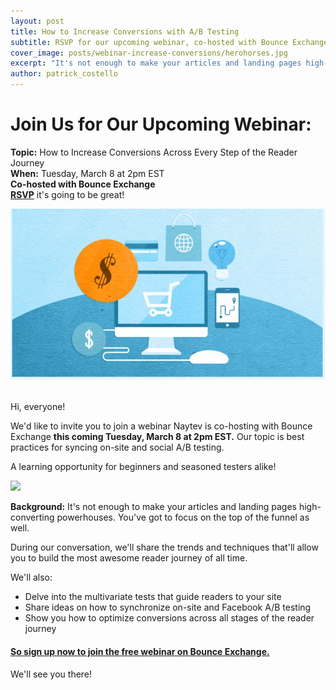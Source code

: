 ```yaml
---
layout: post
title: How to Increase Conversions with A/B Testing
subtitle: RSVP for our upcoming webinar, co-hosted with Bounce Exchange
cover_image: posts/webinar-increase-conversions/herohorses.jpg
excerpt: "It's not enough to make your articles and landing pages high-converting powerhouses."
author: patrick_costello
---
```


# Join Us for Our Upcoming Webinar:

**Topic:** How to Increase Conversions Across Every Step of the Reader Journey  
**When:** Tuesday, March 8 at 2pm EST  
**Co-hosted with Bounce Exchange**  
[**RSVP**](http://www.bounceexchange.com/webinars/increase-conversions-across-every-step-in-the-reader-journey.html) it's going to be great!
<div class="full zoomable"><img src="/images/posts/webinar-increase-conversions/promocropped.jpg"></div>

<br/>

Hi, everyone! 

We'd like to invite you to join a webinar Naytev is co-hosting with Bounce Exchange **this coming Tuesday, March 8 at 2pm EST.** Our topic is best practices for syncing on-site and social A/B testing.

A learning opportunity for beginners and seasoned testers alike!
<div class="full zoomable"><img src="/images/posts/webinar-increase-conversions/promo.png"></div>

**Background:** It's not enough to make your articles and landing pages high-converting powerhouses. You've got to focus on the top of the funnel as well. 

During our conversation, we'll share the trends and techniques that'll allow you to build the most awesome reader journey of all time.

We'll also:
+ Delve into the multivariate tests that guide readers to your site 
+ Share ideas on how to synchronize on-site and Facebook A/B testing
+ Show you how to optimize conversions across all stages of the reader journey


#### [**So sign up now to join the free webinar on Bounce Exchange.**](http://www.bounceexchange.com/webinars/increase-conversions-across-every-step-in-the-reader-journey.html)

We'll see you there!